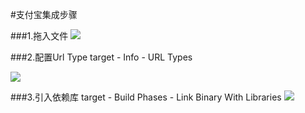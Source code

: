 #支付宝集成步骤
 
###1.拖入文件
![](http://ou5knrhdx.bkt.clouddn.com/DWPaymentManager/%E5%B1%8F%E5%B9%95%E5%BF%AB%E7%85%A7%202017-08-04%20%E4%B8%8B%E5%8D%885.09.06.png)

###2.配置Url Type
target - Info - URL Types

![](http://ou5knrhdx.bkt.clouddn.com/DWPaymentManager/%E5%B1%8F%E5%B9%95%E5%BF%AB%E7%85%A7%202017-08-04%20%E4%B8%8B%E5%8D%885.10.45.png)

###3.引入依赖库
target - Build Phases - Link Binary With Libraries
![](http://ou5knrhdx.bkt.clouddn.com/DWPaymentManager/3ebefcabdf8062f717dbb5d866ba7cfb.png)



